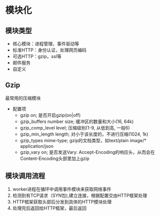 # 模块化

## 模块类型
- 核心模块：进程管理，事件驱动等
- 标准HTTP：身份认证，处理网页编码
- 可选HTTP：gzip，ssl等
- 邮件服务
- 自定义

## Gzip
最常用的压缩模块
- 配置项
    - gzip on; 是否开启gzip(on|off)
    - gzip_buffers number size; 缓冲区的数量和大小(16, 64k)
    - gzip_comp_level level; 压缩级别(1-9, 从低到高, 一般6)
    - gzip_min_length length; 对小于该长度的，不进行压缩(1024, 1k)
    - gzip_types mime-type; gzip的文档类型，如text/plain image/* application/json
    - gzip_vary on; 是否发送Vary: Accept-Encoding的响应头，从而会在Content-Encoding头部里加上gzip

## 模块调用流程
1. worker进程在循环中调用事件模块来获取网络事件
2. 检测到有TCP请求（SYN包),建立连接，根据配置交由HTTP框架处理
3. HTTP框架获取头部后分发到具体的HTTP模块处理
4. 处理完后返回给HTTP框架，最后返回
